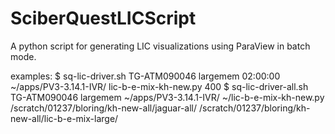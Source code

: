 SciberQuestLICScript
====================

A python script for generating LIC visualizations using ParaView in batch mode.

examples:
$ sq-lic-driver.sh TG-ATM090046 largemem 02:00:00 ~/apps/PV3-3.14.1-IVR/ lic-b-e-mix-kh-new.py 400
$ sq-lic-driver-all.sh TG-ATM090046 largemem ~/apps/PV3-3.14.1-IVR/ ~/lic-b-e-mix-kh-new.py /scratch/01237/bloring/kh-new-all/jaguar-all/  /scratch/01237/bloring/kh-new-all/lic-b-e-mix-large/ 
